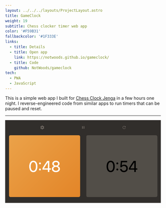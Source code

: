 ```yaml
---
layout: ../../../layouts/ProjectLayout.astro
title: GameClock
weight: 19
subtitle: Chess clocker timer web app
color: '#F59B31'
fallbackcolor: '#1F333E'
links:
  - title: Details
  - title: Open app
    link: https://notwoods.github.io/gameclock/
  - title: Code
    github: NotWoods/gameclock
tech:
  - PWA
  - JavaScript
---
```


This is a simple web app I built for [Chess Clock Jenga](https://www.youtube.com/watch?v=YN_F9bNuF0I) in a few hours one night. I reverse-engineered code from similar apps to run timers that can be paused and reset.

---

![Screenshot showing two timers](screenshot.png)

